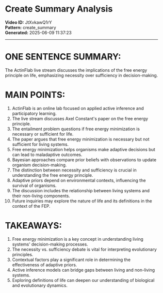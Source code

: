 # Create Summary Analysis

**Video ID:** JtXvkawQ1rY  
**Pattern:** create_summary  
**Generated:** 2025-06-09 11:37:23  

---

# ONE SENTENCE SUMMARY:
The ActinFlab live stream discusses the implications of the free energy principle on life, emphasizing necessity over sufficiency in decision-making.

# MAIN POINTS:
1. ActinFlab is an online lab focused on applied active inference and participatory learning.
2. The live stream discusses Axel Constant's paper on the free energy principle.
3. The entailment problem questions if free energy minimization is necessary or sufficient for life.
4. The paper argues that free energy minimization is necessary but not sufficient for living systems.
5. Free energy minimization helps organisms make adaptive decisions but can lead to maladaptive outcomes.
6. Bayesian approaches compare prior beliefs with observations to update organism decision-making.
7. The distinction between necessity and sufficiency is crucial in understanding the free energy principle.
8. Adaptive priors depend on environmental contexts, influencing the survival of organisms.
9. The discussion includes the relationship between living systems and their non-living components.
10. Future inquiries may explore the nature of life and its definitions in the context of the FEP.

# TAKEAWAYS:
1. Free energy minimization is a key concept in understanding living systems' decision-making processes.
2. The necessity vs. sufficiency debate is vital for interpreting evolutionary principles.
3. Contextual factors play a significant role in determining the effectiveness of adaptive priors.
4. Active inference models can bridge gaps between living and non-living systems.
5. Exploring definitions of life can deepen our understanding of biological and evolutionary dynamics.